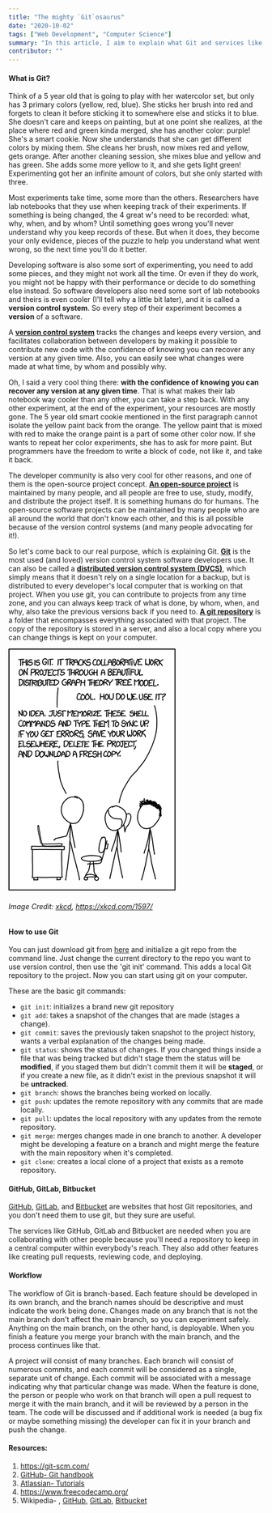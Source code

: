 ```yaml
---
title: "The mighty `Git`osaurus"
date: "2020-10-02"
tags: ["Web Development", "Computer Science"]
summary: "In this article, I aim to explain what Git and services like GitHub, GitLab, and Bitbucket are."
contributor: ""
---
```


#### What is Git?

Think of a 5 year old that is going to play with her watercolor set, but only has 3 primary colors (yellow, red, blue). She sticks her brush into red and forgets to clean it before sticking it to somewhere else and sticks it to blue. She doesn't care and keeps on painting, but at one point she realizes, at the place where red and green kinda merged, she has another color: purple! She's a smart cookie. Now she understands that she can get different colors by mixing them. She cleans her brush, now mixes red and yellow, gets orange. After another cleaning session, she mixes blue and yellow and has green. She adds some more yellow to it, and she gets light green! Experimenting got her an infinite amount of colors, but she only started with three.

Most experiments take time, some more than the others. Researchers have lab notebooks that they use when keeping track of their experiments. If something is being changed, the 4 great w's need to be recorded: what, why, when, and by whom? Until something goes wrong you'll never understand why you keep records of these. But when it does, they become your only evidence, pieces of the puzzle to help you understand what went wrong, so the next time you'll do it better.

Developing software is also some sort of experimenting, you need to add some pieces, and they might not work all the time. Or even if they do work, you might not be happy with their performance or decide to do something else instead. So software developers also need some sort of lab notebooks and theirs is even cooler (I'll tell why a little bit later), and it is called a **version control system**. So every step of their experiment becomes a **version** of a software.

A **[version control system](https://en.wikipedia.org/wiki/Version_control)** tracks the changes and keeps every version, and facilitates collaboration between developers by making it possible to contribute new code with the confidence of knowing you can recover any version at any given time. Also, you can easily see what changes were made at what time, by whom and possibly why.

Oh, I said a very cool thing there: **with the confidence of knowing you can recover any version at any given time**. That is what makes their lab notebook way cooler than any other, you can take a step back. With any other experiment, at the end of the experiment, your resources are mostly gone. The 5 year old smart cookie mentioned in the first paragraph cannot isolate the yellow paint back from the orange. The yellow paint that is mixed with red to make the orange paint is a part of some other color now. If she wants to repeat her color experiments, she has to ask for more paint. But programmers have the freedom to write a block of code, not like it, and take it back.

The developer community is also very cool for other reasons, and one of them is the open-source project concept. **[An open-source project](https://en.wikipedia.org/wiki/Open-source_software)** is maintained by many people, and all people are free to use, study, modify, and distribute the project itself. It is something humans do for humans. The open-source software projects can be maintained by many people who are all around the world that don't know each other, and this is all possible because of the version control systems (and many people advocating for it!).

So let's come back to our real purpose, which is explaining Git. **[Git](https://en.wikipedia.org/wiki/Git)** is the most used (and loved) version control system software developers use. It can also be called a **[distributed version control system (DVCS)](https://en.wikipedia.org/wiki/Distributed_version_control)**, which simply means that it doesn't rely on a single location for a backup, but is distributed to every developer's local computer that is working on that project. When you use git, you can contribute to projects from any time zone, and you can always keep track of what is done, by whom, when, and why, also take the previous versions back if you need to. **[A git repository](<https://en.wikipedia.org/wiki/Repository_(version_control)>)** is a folder that encompasses everything associated with that project. The copy of the repository is stored in a server, and also a local copy where you can change things is kept on your computer.

![xkcd comic about Git](../images/blog/git/git.png)

###### Image Credit: [xkcd](https://xkcd.com/), https://xkcd.com/1597/

#### How to use Git

You can just download git from [here](https://git-scm.com/book/en/v2/Getting-Started-Installing-Git) and initialize a git repo from the command line. Just change the current directory to the repo you want to use version control, then use the 'git init' command. This adds a local Git repository to the project. Now you can start using git on your computer.

These are the basic git commands:

- `git init`: initializes a brand new git repository
- `git add`: takes a snapshot of the changes that are made (stages a change).
- `git commit`: saves the previously taken snapshot to the project history, wants a verbal explanation of the changes being made.
- `git status`: shows the status of changes. If you changed things inside a file that was being tracked but didn't stage them the status will be **modified**, if you staged them but didn't commit them it will be **staged**, or if you create a new file, as it didn't exist in the previous snapshot it will be **untracked**.
- `git branch`: shows the branches being worked on locally.
- `git push`: updates the remote repository with any commits that are made locally.
- `git pull`: updates the local repository with any updates from the remote repository.
- `git merge`: merges changes made in one branch to another. A developer might be developing a feature on a branch and might merge the feature with the main repository when it's completed.
- `git clone`: creates a local clone of a project that exists as a remote repository.

#### GitHub, GitLab, Bitbucket

[GitHub](https://github.com/), [GitLab](https://gitlab.com/explore), and [Bitbucket](https://bitbucket.org/product/) are websites that host Git repositories, and you don't need them to use git, but they sure are useful.

The services like GitHub, GitLab and Bitbucket are needed when you are collaborating with other people because you'll need a repository to keep in a central computer within everybody's reach. They also add other features like creating pull requests, reviewing code, and deploying.

#### Workflow

The workflow of Git is branch-based. Each feature should be developed in its own branch, and the branch names should be descriptive and must indicate the work being done. Changes made on any branch that is not the main branch don't affect the main branch, so you can experiment safely. Anything on the main branch, on the other hand, is deployable. When you finish a feature you merge your branch with the main branch, and the process continues like that.

A project will consist of many branches. Each branch will consist of numerous commits, and each commit will be considered as a single, separate unit of change. Each commit will be associated with a message indicating why that particular change was made. When the feature is done, the person or people who work on that branch will open a pull request to merge it with the main branch, and it will be reviewed by a person in the team. The code will be discussed and if additional work is needed (a bug fix or maybe something missing) the developer can fix it in your branch and push the change.

#### Resources:

1. https://git-scm.com/
2. [GitHub- Git handbook](https://guides.github.com/introduction/git-handbook/)
3. [Atlassian- Tutorials](https://www.atlassian.com/git/tutorials/what-is-git)
4. https://www.freecodecamp.org/
5. Wikipedia- , [GitHub](https://en.wikipedia.org/wiki/GitHub), [GitLab](https://en.wikipedia.org/wiki/GitLab), [Bitbucket](https://en.wikipedia.org/wiki/Bitbucket)
